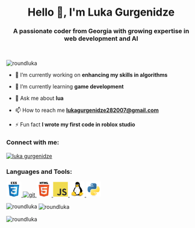 <h1 align="center">Hello 👋, I'm Luka Gurgenidze</h1>
<h3 align="center">A passionate coder from Georgia with growing expertise in web development and AI</h3>
<img src="https://cdn.dribbble.com/users/1162077/screenshots/5403918/focus-animation.gif" alt="">

<p align="left"> <img src="https://komarev.com/ghpvc/?username=roundluka&label=Profile%20views&color=0e75b6&style=flat" alt="roundluka" /> </p>

- 🔭 I’m currently working on **enhancing my skills in algorithms**

- 🌱 I’m currently learning **game development**

- 💬 Ask me about **lua**

- 📫 How to reach me **lukagurgenidze282007@gmail.com**

- ⚡ Fun fact **I wrote my first code in roblox studio**

<h3 align="left">Connect with me:</h3>
<p align="left">
<a href="https://www.facebook.com/tamuna.ambokadze.79" target="blank"><img align="center" src="https://raw.githubusercontent.com/rahuldkjain/github-profile-readme-generator/master/src/images/icons/Social/facebook.svg" alt="luka gurgenidze" height="30" width="40" /></a>
</p>

<h3 align="left">Languages and Tools:</h3>
<p align="left"> <a href="https://www.w3schools.com/css/" target="_blank" rel="noreferrer"> <img src="https://raw.githubusercontent.com/devicons/devicon/master/icons/css3/css3-original-wordmark.svg" alt="css3" width="40" height="40"/> </a> <a href="https://git-scm.com/" target="_blank" rel="noreferrer"> <img src="https://www.vectorlogo.zone/logos/git-scm/git-scm-icon.svg" alt="git" width="40" height="40"/> </a> <a href="https://www.w3.org/html/" target="_blank" rel="noreferrer"> <img src="https://raw.githubusercontent.com/devicons/devicon/master/icons/html5/html5-original-wordmark.svg" alt="html5" width="40" height="40"/> </a> <a href="https://developer.mozilla.org/en-US/docs/Web/JavaScript" target="_blank" rel="noreferrer"> <img src="https://raw.githubusercontent.com/devicons/devicon/master/icons/javascript/javascript-original.svg" alt="javascript" width="40" height="40"/> </a> <a href="https://www.linux.org/" target="_blank" rel="noreferrer"> <img src="https://raw.githubusercontent.com/devicons/devicon/master/icons/linux/linux-original.svg" alt="linux" width="40" height="40"/> </a> <a href="https://www.python.org" target="_blank" rel="noreferrer"> <img src="https://raw.githubusercontent.com/devicons/devicon/master/icons/python/python-original.svg" alt="python" width="40" height="40"/> </a> </p>

<p><img align="left" src="https://github-readme-stats.vercel.app/api/top-langs?username=roundluka&show_icons=true&locale=en&layout=compact" alt="roundluka" /></p>

<p>&nbsp;<img align="center" src="https://github-readme-stats.vercel.app/api?username=roundluka&show_icons=true&locale=en" alt="roundluka" /></p>

<p><img align="center" src="https://github-readme-streak-stats.herokuapp.com/?user=roundluka&" alt="roundluka" /></p>
